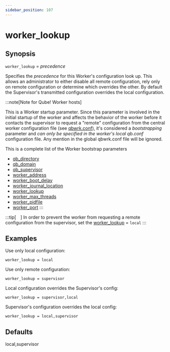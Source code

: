 ```yaml
---
sidebar_position: 107
---
```


# worker_lookup

## Synopsis

`worker_lookup` =  _precedence_

Specifies the _precedence_ for this Worker's configuration look up. This
allows an administrator to either disable all remote configuration, rely only
on remote configuration or determine which overrides the other. By default the
Supervisor's transmitted configuration overrides the local configuration.

:::note[Note for Qube! Worker hosts]

This is a Worker startup parameter. Since this parameter is involved in the
initial startup of the worker and affects the behavior of the worker before it
contacts the supervisor to request a "remote" configuration from the central
worker configuration file (see
[qbwrk.conf](../../centralized-worker-configuration)), it's considered
a _bootstrapping_ parameter and  _can only be specified in the worker's local
qb.conf_  configuration file. Any mention in the global qbwrk.conf file will
be ignored.

This is a complete list of the Worker bootstrap parameters  

* [qb_directory](./qb_domain)
* [qb_domain](./qb_domain)
* [qb_supervisor](./qb_supervisor)
* [worker_address](./worker_address)
* [worker_boot_delay](./worker_boot_delay)
* [worker_journal_location](./worker_journal_location)
* [worker_lookup](./worker_lookup)
* [worker_max_threads](./worker_max_threads)
* [worker_pidfile](./worker_pidfile)
* [worker_port](./worker_port)
:::

:::tip[&emsp;]
In order to prevent the worker from requesting a remote configuration from the
supervisor, set the [worker_lookup](./worker_lookup) = `local`
:::

## Examples

Use only local configuration:

```
worker_lookup = local
```

Use only remote configuration:

```
worker_lookup = supervisor
```

Local configuration overrides the Supervisor's config:

```
worker_lookup = supervisor,local
```

Supervisor's configuration overrides the local config:

```
worker_lookup = local,supervisor
```

## Defaults

local,supervisor

